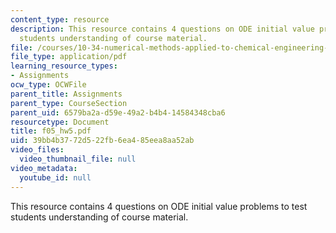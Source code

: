 ```yaml
---
content_type: resource
description: This resource contains 4 questions on ODE initial value problems to test
  students understanding of course material.
file: /courses/10-34-numerical-methods-applied-to-chemical-engineering-fall-2005/39bb4b3772d522fb6ea485eea8aa52ab_f05_hw5.pdf
file_type: application/pdf
learning_resource_types:
- Assignments
ocw_type: OCWFile
parent_title: Assignments
parent_type: CourseSection
parent_uid: 6579ba2a-d59e-49a2-b4b4-14584348cba6
resourcetype: Document
title: f05_hw5.pdf
uid: 39bb4b37-72d5-22fb-6ea4-85eea8aa52ab
video_files:
  video_thumbnail_file: null
video_metadata:
  youtube_id: null
---
```

This resource contains 4 questions on ODE initial value problems to test students understanding of course material.

